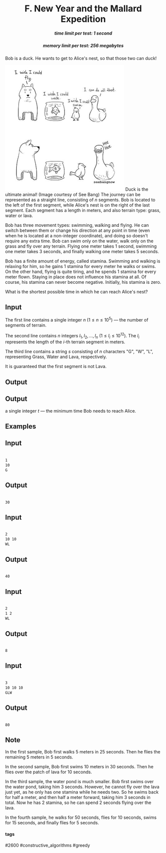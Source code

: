<h1 style='text-align: center;'> F. New Year and the Mallard Expedition</h1>

<h5 style='text-align: center;'>time limit per test: 1 second</h5>
<h5 style='text-align: center;'>memory limit per test: 256 megabytes</h5>

Bob is a duck. He wants to get to Alice's nest, so that those two can duck!

 ![](images/20d83f4f5df52defa89f556ed8d32f98ef12588e.png) Duck is the ultimate animal! (Image courtesy of See Bang) The journey can be represented as a straight line, consisting of $n$ segments. Bob is located to the left of the first segment, while Alice's nest is on the right of the last segment. Each segment has a length in meters, and also terrain type: grass, water or lava. 

Bob has three movement types: swimming, walking and flying. He can switch between them or change his direction at any point in time (even when he is located at a non-integer coordinate), and doing so doesn't require any extra time. Bob can swim only on the water, walk only on the grass and fly over any terrain. Flying one meter takes $1$ second, swimming one meter takes $3$ seconds, and finally walking one meter takes $5$ seconds.

Bob has a finite amount of energy, called stamina. Swimming and walking is relaxing for him, so he gains $1$ stamina for every meter he walks or swims. On the other hand, flying is quite tiring, and he spends $1$ stamina for every meter flown. Staying in place does not influence his stamina at all. Of course, his stamina can never become negative. Initially, his stamina is zero.

What is the shortest possible time in which he can reach Alice's nest? 

## Input

The first line contains a single integer $n$ ($1 \leq n \leq 10^5$) — the number of segments of terrain. 

The second line contains $n$ integers $l_1, l_2, \dots, l_n$ ($1 \leq l_i \leq 10^{12}$). The $l_i$ represents the length of the $i$-th terrain segment in meters.

The third line contains a string $s$ consisting of $n$ characters "G", "W", "L", representing Grass, Water and Lava, respectively. 

It is guaranteed that the first segment is not Lava.

## Output

## Output

 a single integer $t$ — the minimum time Bob needs to reach Alice. 

## Examples

## Input


```

1
10
G

```
## Output


```

30

```
## Input


```

2
10 10
WL

```
## Output


```

40

```
## Input


```

2
1 2
WL

```
## Output


```

8

```
## Input


```

3
10 10 10
GLW

```
## Output


```

80

```
## Note

In the first sample, Bob first walks $5$ meters in $25$ seconds. Then he flies the remaining $5$ meters in $5$ seconds.

In the second sample, Bob first swims $10$ meters in $30$ seconds. Then he flies over the patch of lava for $10$ seconds.

In the third sample, the water pond is much smaller. Bob first swims over the water pond, taking him $3$ seconds. However, he cannot fly over the lava just yet, as he only has one stamina while he needs two. So he swims back for half a meter, and then half a meter forward, taking him $3$ seconds in total. Now he has $2$ stamina, so he can spend $2$ seconds flying over the lava.

In the fourth sample, he walks for $50$ seconds, flies for $10$ seconds, swims for $15$ seconds, and finally flies for $5$ seconds.



#### tags 

#2600 #constructive_algorithms #greedy 